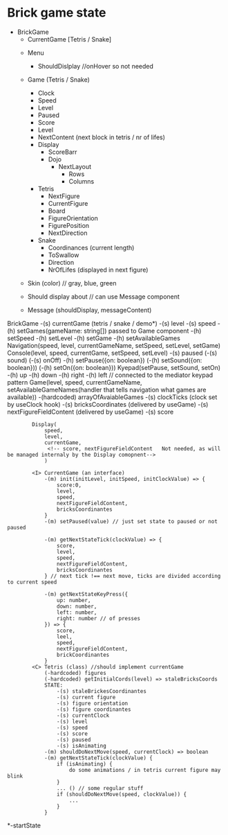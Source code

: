 # Brick game state
* BrickGame
    - CurrentGame [Tetris / Snake]
    * Menu 
        - ShouldDislplay //onHover so not needed
    * Game (Tetris / Snake)
        - Clock
        - Speed
        - Level
        - Paused
        - Score
        - Level
        - NextContent (next block in tetris / nr of lifes)
        * Display
            * ScoreBarr
            * Dojo
                * NextLayout
                    - Rows
                    - Columns
        * Tetris
            - NextFigure
            - CurrentFigure
            - Board
            - FigureOrientation
            - FigurePosition
            - NextDirection
        * Snake
            - Coordinances (current length)
            - ToSwallow
            - Direction
            - NrOfLifes (displayed in next figure)

    * Skin (color) // gray, blue, green
    * Should display about // can use Message component
    * Message (shouldDisplay, messageContent)

BrickGame
    <!-- -(s) Games (received on creation from Game component, only Game has all the games) || NOT NEEDED due to the cartridges/allCartridges that provides all games, and NAME property in each game, telling the name of the game -->
    -(s) currentGame (tetris / snake / demo*)
    -(s) level
    -(s) speed
    -(h) setGames(gameName: string[]) passed to Game component
    -(h) setSpeed
    -(h) setLevel
    -(h) setGame
    -(h) setAvailableGames
    Navigation(speed, level, currentGameName, setSpeed, setLevel, setGame)
    Console(level, speed, currentGame, setSpeed, setLevel)
        -(s) paused
        (-(s) sound)
        (-(s) onOff)
        -(h) setPause({on: boolean})
        (-(h) setSound({on: boolean}))
        (-(h) setOn({on: boolean}))
        Kyepad(setPause, setSound, setOn)
            -(h) up
            -(h) down
            -(h) right
            -(h) left // connected to the mediator keypad pattern
        Game(level, speed, currentGameName, 
        <!-- Game will be taken over by Display -->
        setAvailableGameNames(handler that tells navigation what games are available))
            -(hardcoded) arrayOfAvaiableGames
            -(s) clockTicks (clock set by useClock hook)
            -(s) bricksCoordinates (delivered by useGame)
            -(s) nextFigureFieldContent (delivered by useGame)
            -(s) score

            Display(
                speed, 
                level, 
                currentGame,
                 <!-- score, nextFigureFieldContent   Not needed, as will be managed internaly by the Display comopnent-->
                )

            <I> CurrentGame (an interface)
                -(m) init(initLevel, initSpeed, initClockValue) => {
                    score:0, 
                    level, 
                    speed, 
                    nextFigureFieldContent, 
                    bricksCoordinantes
                }
                -(m) setPaused(value) // just set state to paused or not paused

                -(m) getNextStateTick(clockValue) => {
                    score,
                    level, 
                    speed, 
                    nextFigureFieldContent, 
                    bricksCoordinantes
                } // next tick !== next move, ticks are divided according to current speed

                -(m) getNextStateKeyPress({
                    up: number, 
                    down: number, 
                    left: number, 
                    right: number // of presses
                }) => {
                    score,
                    leel,
                    speed,
                    nextFigureFieldContent,
                    brickCoordinantes
                }
            <C> Tetris (class) //should implement currentGame
                (-hardcoded) figures
                (-hardcoded) getInitialCords(level) => staleBricksCoords
                STATE:
                    -(s) staleBrickesCoordinantes
                    -(s) current figure
                    -(s) figure orientation
                    -(s) figure coordinantes
                    -(s) currentClock
                    -(s) level
                    -(s) speed
                    -(s) score
                    -(s) paused
                    -(s) isAnimating
                -(m) shouldDoNextMove(speed, currentClock) => boolean
                -(m) getNextStateTick(clockValue) {
                    if (isAnimating) {
                        do some animations / in tetris current figure may blink
                    }
                    ... () // some regular stuff
                    if (shouldDoNextMove(speed, clockValue)) {
                        ...
                    }
                }





*-startState
